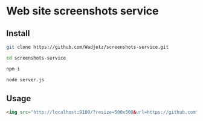 # Web site screenshots service

## Install

```sh
git clone https://github.com/Wadjetz/screenshots-service.git

cd screenshots-service

npm i

node server.js
```
## Usage

```html
<img src="http://localhost:9100/?resize=500x500&url=https://github.com" />
```
